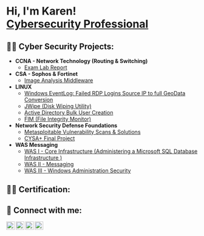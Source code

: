 <h1>Hi, I'm Karen! <br/><a href="https://www.linkedin.com/in/joshmadakor/">Cybersecurity Professional</a>

<h2>👨‍💻 Cyber Security Projects:</h2>

- <b>CCNA - Network Technology (Routing & Switching)</b>
  - [Exam Lab Report](https://github.com/nubie127/CCNA-Final-Project)
- <b>CSA - Sophos & Fortinet</b>
  - [Image Analysis Middleware](https://github.com/joshmadakor1/4chan-Image-Analysis-Middleware-C964)
- <b>LINUX</b>
  - [Windows EventLog: Failed RDP Logins Source IP to full GeoData Conversion](https://github.com/joshmadakor1/Sentinel-Lab)
  - [JWipe (Disk Wiping Utility)](https://github.com/joshmadakor1/Jwipe.PowerShell)
  - [Active Directory Bulk User Creation](https://github.com/joshmadakor1/AD_PS)
  - [FIM (File Integrity Monitor)](https://github.com/joshmadakor1/PowerShell-Integrity-FIM)
- <b>Network Security Defense Foundations</b>
  - [Metasploitable Vulnerability Scans & Solutions](https://github.com/joshmadakor1/EncrypterPOC)
  - [CYSA+ Final Project](https://github.com/joshmadakor1/DecrypterPOC)
- <b>WAS Messaging</b>
  - [WAS I - Core Infrastructure (Administering a Microsoft SQL Database Infrastructure
)](https://github.com/joshmadakor1/Package-Delivery-Pathfinding-Algorithm)
  - [WAS II - Messaging](https://github.com/joshmadakor1/Package-Delivery-Pathfinding-Algorithm)
  - [WAS III - Windows Administration Security](https://github.com/joshmadakor1/Package-Delivery-Pathfinding-Algorithm)

<h2>👨‍💻 Certification:</h2>  

<h2> 🤳 Connect with me:</h2>

[<img align="left" alt="JoshMadakor | YouTube" width="22px" src="https://cdn.jsdelivr.net/npm/simple-icons@v3/icons/youtube.svg" />][youtube]
[<img align="left" alt="JoshMadakor | Twitter" width="22px" src="https://cdn.jsdelivr.net/npm/simple-icons@v3/icons/twitter.svg" />][twitter]
[<img align="left" alt="JoshMadakor | LinkedIn" width="22px" src="https://cdn.jsdelivr.net/npm/simple-icons@v3/icons/linkedin.svg" />][linkedin]
[<img align="left" alt="JoshMadakor | Instagram" width="22px" src="https://cdn.jsdelivr.net/npm/simple-icons@v3/icons/instagram.svg" />][instagram]

[twitter]: https://twitter.com/joshmadakor
[youtube]: https://www.youtube.com/c/joshmadakor
[instagram]: https://www.instagram.com/joshmadakor/
[linkedin]: https://linkedin.com/in/joshmadakor
